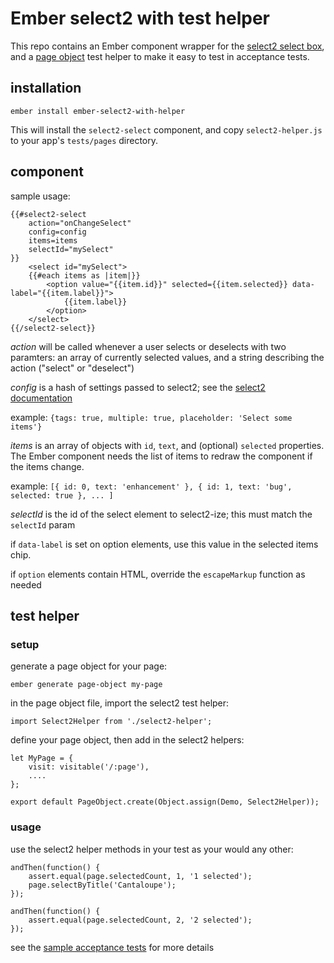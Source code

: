 # Ember select2 with test helper

This repo contains an Ember component wrapper for the [select2 select box](https://select2.github.io/), and a 
[page object](http://ember-cli-page-object.js.org/) test helper to make it easy to test in acceptance tests.

## installation

    ember install ember-select2-with-helper

This will install the `select2-select` component, and copy `select2-helper.js` to your app's `tests/pages` directory.

## component

sample usage:

    {{#select2-select
        action="onChangeSelect"
        config=config
        items=items
        selectId="mySelect"
    }}
        <select id="mySelect">
        {{#each items as |item|}}
            <option value="{{item.id}}" selected={{item.selected}} data-label="{{item.label}}">
                {{item.label}}
            </option>
        </select>
    {{/select2-select}}


_action_ will be called whenever a user selects or deselects with two paramters: an array of currently selected values, and a string describing the action ("select" or "deselect")

_config_ is a hash of settings passed to select2; see the [select2 documentation](https://select2.github.io/examples.html)

example: `{tags: true, multiple: true, placeholder: 'Select some items'}`

_items_ is an array of objects with `id`, `text`, and (optional) `selected` properties.  The Ember component needs the list of items to redraw the component if the items change.


example: `[{ id: 0, text: 'enhancement' }, { id: 1, text: 'bug', selected: true }, ... ]`

_selectId_ is the id of the select element to select2-ize; this must match the `selectId` param

if `data-label` is set on option elements, use this value in the selected items chip.

if `option` elements contain HTML, override the `escapeMarkup` function as needed

## test helper

### setup

generate a page object for your page:

    ember generate page-object my-page

in the page object file, import the select2 test helper:

    import Select2Helper from './select2-helper';

define your page object, then add in the select2 helpers:

    let MyPage = {
        visit: visitable('/:page'),
        ....
    };

    export default PageObject.create(Object.assign(Demo, Select2Helper));

### usage

use the select2 helper methods in your test as your would any other:

    andThen(function() {
        assert.equal(page.selectedCount, 1, '1 selected');
        page.selectByTitle('Cantaloupe');
    });

    andThen(function() {
        assert.equal(page.selectedCount, 2, '2 selected');
    });

see the [sample acceptance tests](tests/acceptance) for more details

